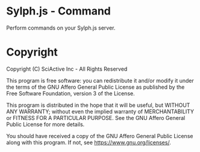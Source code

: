 # Sylph.js - Command

Perform commands on your Sylph.js server.

# Copyright

Copyright (C) SciActive Inc - All Rights Reserved

This program is free software: you can redistribute it and/or modify it under the terms of the GNU Affero General Public License as published by the Free Software Foundation, version 3 of the License.

This program is distributed in the hope that it will be useful, but WITHOUT ANY WARRANTY; without even the implied warranty of MERCHANTABILITY or FITNESS FOR A PARTICULAR PURPOSE. See the GNU Affero General Public License for more details.

You should have received a copy of the GNU Affero General Public License along with this program. If not, see <https://www.gnu.org/licenses/>.
